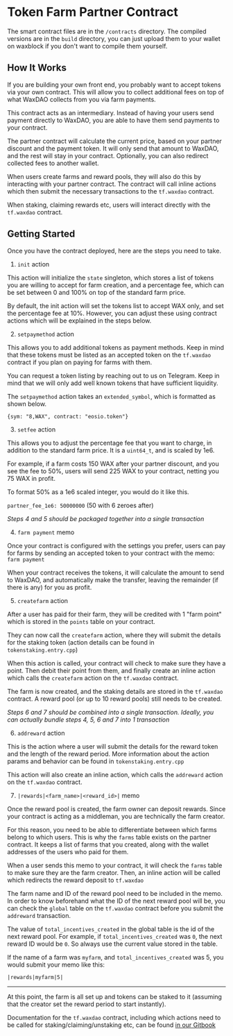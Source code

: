 # Token Farm Partner Contract

The smart contract files are in the `/contracts` directory. The compiled versions are in the `build` directory, you can just upload them to your wallet on waxblock if you don't want to compile them yourself.

## How It Works

If you are building your own front end, you probably want to accept tokens via your own contract. This will allow you to collect additional fees on top of what WaxDAO collects from you via farm payments.

This contract acts as an intermediary. Instead of having your users send payment directly to WaxDAO, you are able to have them send payments to your contract. 

The partner contract will calculate the current price, based on your partner discount and the payment token. It will only send that amount to WaxDAO, and the rest will stay in your contract. Optionally, you can also redirect collected fees to another wallet.

When users create farms and reward pools, they will also do this by interacting with your partner contract. The contract will call inline actions which then submit the necessary transactions to the `tf.waxdao` contract.

When staking, claiming rewards etc, users will interact directly with the `tf.waxdao` contract.

## Getting Started

Once you have the contract deployed, here are the steps you need to take.

1. `init` action

This action will initialize the `state` singleton, which stores a list of tokens you are willing to accept for farm creation, and a percentage fee, which can be set between 0 and 100% on top of the standard farm price.

By default, the init action will set the tokens list to accept WAX only, and set the percentage fee at 10%. However, you can adjust these using contract actions which will be explained in the steps below.

2. `setpaymethod` action

This allows you to add additional tokens as payment methods. Keep in mind that these tokens must be listed as an accepted token on the `tf.waxdao` contract if you plan on paying for farms with them.

You can request a token listing by reaching out to us on Telegram. Keep in mind that we will only add well known tokens that have sufficient liquidity.

The `setpaymethod` action takes an `extended_symbol`, which is formatted as shown below.

`{sym: "8,WAX", contract: "eosio.token"}`

3. `setfee` action

This allows you to adjust the percentage fee that you want to charge, in addition to the standard farm price. It is a `uint64_t`, and is scaled by 1e6.

For example, if a farm costs 150 WAX after your partner discount, and you see the fee to 50%, users will send 225 WAX to your contract, netting you 75 WAX in profit.

To format 50% as a 1e6 scaled integer, you would do it like this.

`partner_fee_1e6: 50000000`  (50 with 6 zeroes after)

*Steps 4 and 5 should be packaged together into a single transaction*

4. `farm payment` memo

Once your contract is configured with the settings you prefer, users can pay for farms by sending an accepted token to your contract with the memo: `farm payment`

When your contract receives the tokens, it will calculate the amount to send to WaxDAO, and automatically make the transfer, leaving the remainder (if there is any) for you as profit.

5. `createfarm` action

After a user has paid for their farm, they will be credited with 1 "farm point" which is stored in the `points` table on your contract.

They can now call the `createfarm` action, where they will submit the details for the staking token (action details can be found in `tokenstaking.entry.cpp`)

When this action is called, your contract will check to make sure they have a point. Then debit their point from them, and finally create an inline action which calls the `createfarm` action on the `tf.waxdao` contract.

The farm is now created, and the staking details are stored in the `tf.waxdao` contract. A reward pool (or up to 10 reward pools) still needs to be created.

*Steps 6 and 7 should be combined into a single transaction. Ideally, you can actually bundle steps 4, 5, 6 and 7 into 1 transaction*

6. `addreward` action

This is the action where a user will submit the details for the reward token and the length of the reward period. More information about the action params and behavior can be found in `tokenstaking.entry.cpp`

This action will also create an inline action, which calls the `addreward` action on the `tf.waxdao` contract.

7. `|rewards|<farm_name>|<reward_id>|` memo

Once the reward pool is created, the farm owner can deposit rewards. Since your contract is acting as a middleman, you are technically the farm creator.

For this reason, you need to be able to differentiate between which farms belong to which users. This is why the `farms` table exists on the partner contract. It keeps a list of farms that you created, along with the wallet addresses of the users who paid for them.

When a user sends this memo to your contract, it will check the `farms` table to make sure they are the farm creator. Then, an inline action will be called which redirects the reward deposit to `tf.waxdao`

The farm name and ID of the reward pool need to be included in the memo. In order to know beforehand what the ID of the next reward pool will be, you can check the `global` table on the `tf.waxdao` contract before you submit the `addreward` transaction.

The value of `total_incentives_created` in the global table is the id of the next reward pool. For example, if `total_incentives_created` was `0`, the next reward ID would be `0`. So always use the current value stored in the table.

If the name of a farm was `myfarm`, and `total_incentives_created` was 5, you would submit your memo like this:

`|rewards|myfarm|5|`

--- 

At this point, the farm is all set up and tokens can be staked to it (assuming that the creator set the reward period to start instantly).

Documentation for the `tf.waxdao` contract, including which actions need to be called for staking/claiming/unstaking etc, can be found [in our Gitbook](https://waxdao.gitbook.io/waxdao)